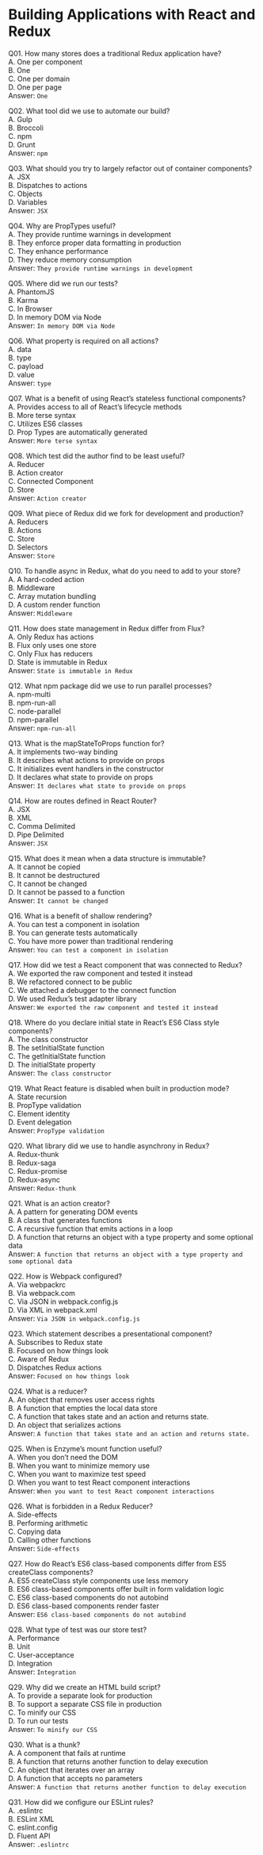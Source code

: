 Building Applications with React and Redux
==========================================

Q01. How many stores does a traditional Redux application have?  
A. One per component  
B. One  
C. One per domain  
D. One per page  
Answer: `One`  

Q02. What tool did we use to automate our build?  
A. Gulp  
B. Broccoli  
C. npm  
D. Grunt  
Answer: `npm`  

Q03. What should you try to largely refactor out of container components?  
A. JSX  
B. Dispatches to actions  
C. Objects  
D. Variables  
Answer: `JSX`  

Q04. Why are PropTypes useful?  
A. They provide runtime warnings in development  
B. They enforce proper data formatting in production  
C. They enhance performance  
D. They reduce memory consumption  
Answer: `They provide runtime warnings in development`  

Q05. Where did we run our tests?  
A. PhantomJS  
B. Karma  
C. In Browser  
D. In memory DOM via Node  
Answer: `In memory DOM via Node`  

Q06. What property is required on all actions?  
A. data  
B. type  
C. payload  
D. value  
Answer: `type`  

Q07. What is a benefit of using React’s stateless functional components?  
A. Provides access to all of React’s lifecycle methods  
B. More terse syntax  
C. Utilizes ES6 classes  
D. Prop Types are automatically generated  
Answer: `More terse syntax`  

Q08. Which test did the author find to be least useful?  
A. Reducer  
B. Action creator  
C. Connected Component  
D. Store  
Answer: `Action creator`  

Q09. What piece of Redux did we fork for development and production?  
A. Reducers  
B. Actions  
C. Store  
D. Selectors  
Answer: `Store`  

Q10. To handle async in Redux, what do you need to add to your store?  
A. A hard-coded action  
B. Middleware  
C. Array mutation bundling  
D. A custom render function  
Answer: `Middleware`  

Q11. How does state management in Redux differ from Flux?  
A. Only Redux has actions  
B. Flux only uses one store  
C. Only Flux has reducers  
D. State is immutable in Redux  
Answer: `State is immutable in Redux`  

Q12. What npm package did we use to run parallel processes?  
A. npm-multi  
B. npm-run-all  
C. node-parallel  
D. npm-parallel  
Answer: `npm-run-all`  

Q13. What is the mapStateToProps function for?  
A. It implements two-way binding  
B. It describes what actions to provide on props  
C. It initializes event handlers in the constructor  
D. It declares what state to provide on props  
Answer: `It declares what state to provide on props`  

Q14. How are routes defined in React Router?  
A. JSX  
B. XML  
C. Comma Delimited  
D. Pipe Delimited  
Answer: `JSX`  

Q15. What does it mean when a data structure is immutable?  
A. It cannot be copied  
B. It cannot be destructured  
C. It cannot be changed  
D. It cannot be passed to a function  
Answer: `It cannot be changed`  

Q16. What is a benefit of shallow rendering?  
A. You can test a component in isolation  
B. You can generate tests automatically  
C. You have more power than traditional rendering  
Answer: `You can test a component in isolation`  

Q17. How did we test a React component that was connected to Redux?  
A. We exported the raw component and tested it instead  
B. We refactored connect to be public  
C. We attached a debugger to the connect function  
D. We used Redux’s test adapter library  
Answer: `We exported the raw component and tested it instead`  

Q18. Where do you declare initial state in React’s ES6 Class style components?  
A. The class constructor  
B. The setInitialState function  
C. The getInitialState function  
D. The initialState property  
Answer: `The class constructor`  

Q19. What React feature is disabled when built in production mode?  
A. State recursion  
B. PropType validation  
C. Element identity  
D. Event delegation  
Answer: `PropType validation`  

Q20. What library did we use to handle asynchrony in Redux?  
A. Redux-thunk  
B. Redux-saga  
C. Redux-promise  
D. Redux-async  
Answer: `Redux-thunk`  

Q21. What is an action creator?  
A. A pattern for generating DOM events  
B. A class that generates functions  
C. A recursive function that emits actions in a loop  
D. A function that returns an object with a type property and some optional data  
Answer: `A function that returns an object with a type property and some optional data`  

Q22. How is Webpack configured?  
A. Via webpackrc  
B. Via webpack.com  
C. Via JSON in webpack.config.js  
D. Via XML in webpack.xml  
Answer: `Via JSON in webpack.config.js`  

Q23. Which statement describes a presentational component?  
A. Subscribes to Redux state  
B. Focused on how things look  
C. Aware of Redux  
D. Dispatches Redux actions  
Answer: `Focused on how things look`  

Q24. What is a reducer?  
A. An object that removes user access rights  
B. A function that empties the local data store  
C. A function that takes state and an action and returns state.  
D. An object that serializes actions  
Answer: `A function that takes state and an action and returns state.`  

Q25. When is Enzyme’s mount function useful?  
A. When you don’t need the DOM  
B. When you want to minimize memory use  
C. When you want to maximize test speed  
D. When you want to test React component interactions  
Answer: `When you want to test React component interactions`  

Q26. What is forbidden in a Redux Reducer?  
A. Side-effects  
B. Performing arithmetic  
C. Copying data  
D. Calling other functions  
Answer: `Side-effects`  

Q27. How do React’s ES6 class-based components differ from ES5 createClass components?  
A. ES5 createClass style components use less memory  
B. ES6 class-based components offer built in form validation logic  
C. ES6 class-based components do not autobind  
D. ES6 class-based components render faster  
Answer: `ES6 class-based components do not autobind`  

Q28. What type of test was our store test?  
A. Performance  
B. Unit  
C. User-acceptance  
D. Integration  
Answer: `Integration`  

Q29. Why did we create an HTML build script?  
A. To provide a separate look for production  
B. To support a separate CSS file in production  
C. To minify our CSS  
D. To run our tests  
Answer: `To minify our CSS`  

Q30. What is a thunk?  
A. A component that fails at runtime  
B. A function that returns another function to delay execution  
C. An object that iterates over an array  
D. A function that accepts no parameters  
Answer: `A function that returns another function to delay execution`  

Q31. How did we configure our ESLint rules?  
A. .eslintrc  
B. ESLint XML  
C. eslint.config  
D. Fluent API  
Answer: `.eslintrc`  